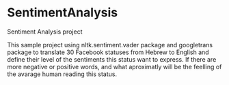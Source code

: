 # SentimentAnalysis
Sentiment Analysis project

This sample project using nltk.sentiment.vader package
and googletrans package to translate 30 Facebook statuses from Hebrew to English and define their level of the sentiments this status want to express.
If there are more negative or positive words, and what
aproximatly will be the feelling of the avarage human reading this status.
